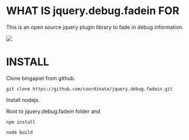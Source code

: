 WHAT IS jquery.debug.fadein FOR
==========

This is an open source jquery plugin library to fade in debug information.

![](https://b-coordinate.rhcloud.com/favicon.ico) 

INSTALL
==========

Clone bingapiel from github.

    git clone https://github.com/coordinate/jquery.debug.fadein.git

Install nodejs.

Root to jquery.debug.fadein folder and 

    npm install

    node build


